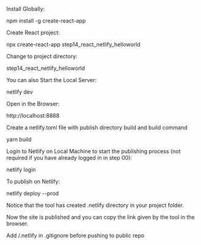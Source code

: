 Install Globally:

npm install -g create-react-app

Create React project:

npx create-react-app step14_react_netlify_helloworld

Change to project directory:

step14_react_netlify_helloworld

You can also Start the Local Server:

netlify dev

Open in the Browser:

http://localhost:8888

Create a netlify.toml file with publish directory build and build command

yarn build

Login to Netlify on Local Machine to start the publishing process (not required if you have already logged in in step 00):

netlify login

To publish on Netlify:

netlify deploy --prod

Notice that the tool has created .netlify directory in your project folder.

Now the site is published and you can copy the link given by the tool in the browser.

Add /.netlify in .gitignore before pushing to public repo
